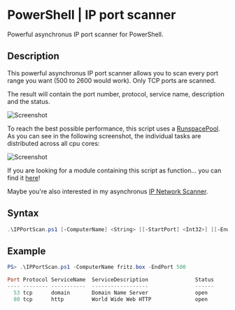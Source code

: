 # PowerShell | IP port scanner

Powerful asynchronus IP port scanner for PowerShell.

## Description

This powerful asynchronus IP port scanner allows you to scan every port range you want (500 to 2600 would work). Only TCP ports are scanned.

The result will contain the port number, protocol, service name, description and the status.

![Screenshot](Documentation/Images/IPv4PortScan.png?raw=true "IPv4PortScan")

To reach the best possible performance, this script uses a [RunspacePool](https://msdn.microsoft.com/en-US/library/system.management.automation.runspaces.runspacepool(v=vs.85).aspx). As you can see in the following screenshot, the individual tasks are distributed across all cpu cores:

![Screenshot](Documentation/Images/IPv4PortScan_CPUusage.png?raw=true "CPU usage")

If you are looking for a module containing this script as function... you can find it [here](https://github.com/BornToBeRoot/PowerShell)!

Maybe you're also interested in my asynchronus [IP Network Scanner](https://github.com/BornToBeRoot/PowerShell_IPv4NetworkScanner).

## Syntax

```powershell
.\IPPortScan.ps1 [-ComputerName] <String> [[-StartPort] <Int32>] [[-EndPort] <Int32>] [[-Threads] <Int32>] [[-Force]] [<CommonParameters>]
```

## Example

```powershell
PS> .\IPPortScan.ps1 -ComputerName fritz.box -EndPort 500

Port Protocol ServiceName  ServiceDescription               Status
---- -------- -----------  ------------------               ------
  53 tcp      domain       Domain Name Server               open
  80 tcp      http         World Wide Web HTTP              open
``` 
